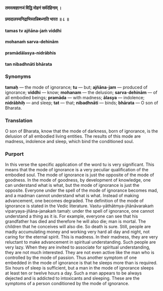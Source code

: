 #### तमस्त्वज्ञानजं विद्धि मोहनं सर्वदेहिनाम् ।
#### प्रमादालस्यनिद्राभिस्तन्निबध्नाति भारत ॥ ८ ॥

#### tamas tv ajñāna-jaṁ viddhi
#### mohanaṁ sarva-dehinām
#### pramādālasya-nidrābhis
#### tan nibadhnāti bhārata

### Synonyms

**tamaḥ** — the mode of ignorance; **tu** — but; **ajñāna**-**jam** — produced of ignorance; **viddhi** — know; **mohanam** — the delusion; **sarva**-**dehinām** — of all embodied beings; **pramāda** — with madness; **ālasya** — indolence; **nidrābhiḥ** — and sleep; **tat** — that; **nibadhnāti** — binds; **bhārata** — O son of Bharata.

### Translation

O son of Bharata, know that the mode of darkness, born of ignorance, is the delusion of all embodied living entities. The results of this mode are madness, indolence and sleep, which bind the conditioned soul.

### Purport

In this verse the specific application of the word tu is very significant. This means that the mode of ignorance is a very peculiar qualification of the embodied soul. The mode of ignorance is just the opposite of the mode of goodness. In the mode of goodness, by development of knowledge, one can understand what is what, but the mode of ignorance is just the opposite. Everyone under the spell of the mode of ignorance becomes mad, and a madman cannot understand what is what. Instead of making advancement, one becomes degraded. The definition of the mode of ignorance is stated in the Vedic literature. Vastu-yāthātmya-jñānāvarakaṁ viparyaya-jñāna-janakaṁ tamaḥ: under the spell of ignorance, one cannot understand a thing as it is. For example, everyone can see that his grandfather has died and therefore he will also die; man is mortal. The children that he conceives will also die. So death is sure. Still, people are madly accumulating money and working very hard all day and night, not caring for the eternal spirit. This is madness. In their madness, they are very reluctant to make advancement in spiritual understanding. Such people are very lazy. When they are invited to associate for spiritual understanding, they are not much interested. They are not even active like the man who is controlled by the mode of passion. Thus another symptom of one embedded in the mode of ignorance is that he sleeps more than is required. Six hours of sleep is sufficient, but a man in the mode of ignorance sleeps at least ten or twelve hours a day. Such a man appears to be always dejected and is addicted to intoxicants and sleeping. These are the symptoms of a person conditioned by the mode of ignorance.